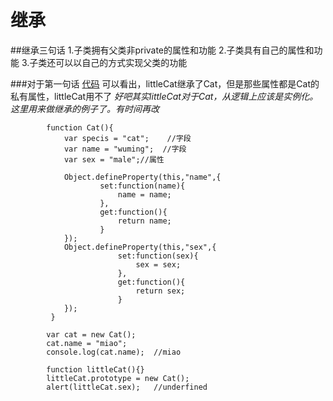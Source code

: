 继承
===============

##继承三句话
1.子类拥有父类非private的属性和功能
2.子类具有自己的属性和功能
3.子类还可以以自己的方式实现父类的功能

###对于第一句话
[代码](inherit1.html)
可以看出，littleCat继承了Cat，但是那些属性都是Cat的私有属性，littleCat用不了
*好吧其实littleCat对于Cat，从逻辑上应该是实例化。这里用来做继承的例子了。有时间再改*

            function Cat(){
                var specis = "cat";    //字段
                var name = "wuming";  //字段    
                var sex = "male";//属性
                
                Object.defineProperty(this,"name",{
                        set:function(name){
                            name = name;
                        },
                        get:function(){
                            return name;
                        }
                });
                Object.defineProperty(this,"sex",{
                            set:function(sex){
                                sex = sex;
                            },
                            get:function(){
                                return sex;
                            }
                });
             }
            
            var cat = new Cat();
            cat.name = "miao";
            console.log(cat.name);  //miao
            
            function littleCat(){}
            littleCat.prototype = new Cat();
            alert(littleCat.sex);   //underfined